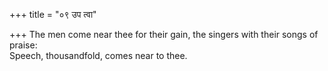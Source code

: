 +++
title = "०९ उप त्वा"

+++
The men come near thee for their gain, the singers with their songs of praise:  
     Speech, thousandfold, comes near to thee.